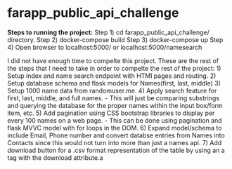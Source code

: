 # farapp_public_api_challenge

**Steps to running the project:**
Step 1) cd farapp_public_api_challenge/ directory.
Step 2) docker-compose build
Step 3) docker-compose up
Step 4) Open browser to localhost:5000/ or localhost:5000/namesearch





I did not have enough time to compelte this project. These are the rest of the
steps that I need to take in order to compelte the rest of the project:
    1) Setup index and name search endpoint with HTMl pages and routing.
    2) Setup database schema and flask models for Names(first, last, middle)
    3) Setup 1000 name data from randomuser.me.
    4) Apply search feature for first, last, middle, and full names.
        - This will just be comparing substrings and querying the database
          for the proper names within the input box/form item, etc.
    5) Add pagination using CSS bootstrap libraries to display per every 100
       names on a web page.
        - This can be done using pagination and flask MVVC model with for loops in the DOM.
    6) Expand model/schema to include Email, Phone number and convert
       databse entries from Names into Contacts since this would not turn into
       more than just a names api.
    7) Add download button for a .csv format representation of the table by using an a tag with the download attribute.a

